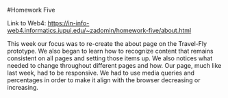 #Homework Five

Link to Web4:
https://in-info-web4.informatics.iupui.edu/~zadomin/homework-five/about.html

This week our focus was to re-create the about page on the Travel-Fly prototype. We also began to learn how to recognize content that remains consistent on all pages and setting those items up. We also notices what needed to change throughout different pages and how. Our page, much like last week, had to be responsive. We had to use media queries and percentages in order to make it align with the browser decreasing or increasing.
